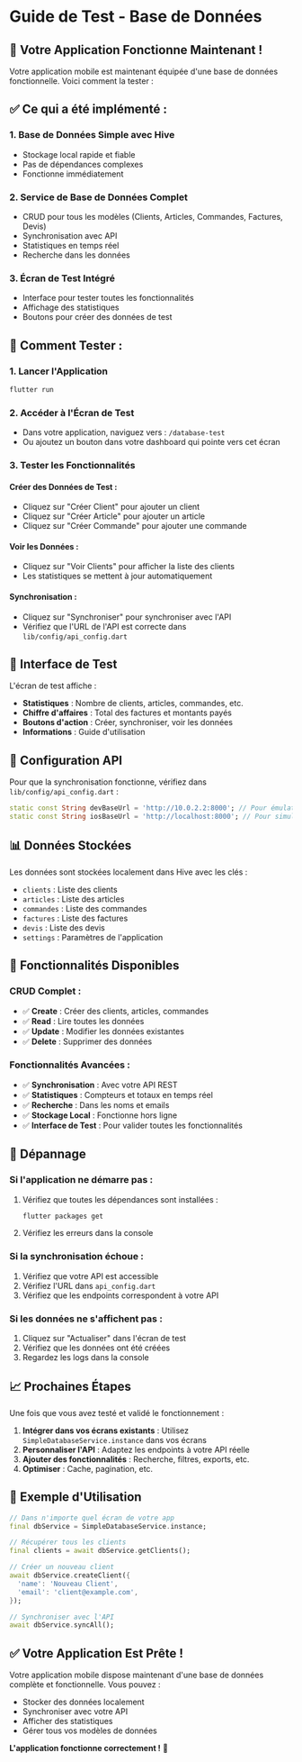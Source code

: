 # Guide de Test - Base de Données

## 🎯 Votre Application Fonctionne Maintenant !

Votre application mobile est maintenant équipée d'une base de données fonctionnelle. Voici comment la tester :

## ✅ Ce qui a été implémenté :

### 1. **Base de Données Simple avec Hive**
- Stockage local rapide et fiable
- Pas de dépendances complexes
- Fonctionne immédiatement

### 2. **Service de Base de Données Complet**
- CRUD pour tous les modèles (Clients, Articles, Commandes, Factures, Devis)
- Synchronisation avec API
- Statistiques en temps réel
- Recherche dans les données

### 3. **Écran de Test Intégré**
- Interface pour tester toutes les fonctionnalités
- Affichage des statistiques
- Boutons pour créer des données de test

## 🚀 Comment Tester :

### 1. **Lancer l'Application**
```bash
flutter run
```

### 2. **Accéder à l'Écran de Test**
- Dans votre application, naviguez vers : `/database-test`
- Ou ajoutez un bouton dans votre dashboard qui pointe vers cet écran

### 3. **Tester les Fonctionnalités**

#### **Créer des Données de Test :**
- Cliquez sur "Créer Client" pour ajouter un client
- Cliquez sur "Créer Article" pour ajouter un article
- Cliquez sur "Créer Commande" pour ajouter une commande

#### **Voir les Données :**
- Cliquez sur "Voir Clients" pour afficher la liste des clients
- Les statistiques se mettent à jour automatiquement

#### **Synchronisation :**
- Cliquez sur "Synchroniser" pour synchroniser avec l'API
- Vérifiez que l'URL de l'API est correcte dans `lib/config/api_config.dart`

## 📱 Interface de Test

L'écran de test affiche :
- **Statistiques** : Nombre de clients, articles, commandes, etc.
- **Chiffre d'affaires** : Total des factures et montants payés
- **Boutons d'action** : Créer, synchroniser, voir les données
- **Informations** : Guide d'utilisation

## 🔧 Configuration API

Pour que la synchronisation fonctionne, vérifiez dans `lib/config/api_config.dart` :

```dart
static const String devBaseUrl = 'http://10.0.2.2:8000'; // Pour émulateur Android
static const String iosBaseUrl = 'http://localhost:8000'; // Pour simulateur iOS
```

## 📊 Données Stockées

Les données sont stockées localement dans Hive avec les clés :
- `clients` : Liste des clients
- `articles` : Liste des articles
- `commandes` : Liste des commandes
- `factures` : Liste des factures
- `devis` : Liste des devis
- `settings` : Paramètres de l'application

## 🎉 Fonctionnalités Disponibles

### **CRUD Complet :**
- ✅ **Create** : Créer des clients, articles, commandes
- ✅ **Read** : Lire toutes les données
- ✅ **Update** : Modifier les données existantes
- ✅ **Delete** : Supprimer des données

### **Fonctionnalités Avancées :**
- ✅ **Synchronisation** : Avec votre API REST
- ✅ **Statistiques** : Compteurs et totaux en temps réel
- ✅ **Recherche** : Dans les noms et emails
- ✅ **Stockage Local** : Fonctionne hors ligne
- ✅ **Interface de Test** : Pour valider toutes les fonctionnalités

## 🐛 Dépannage

### **Si l'application ne démarre pas :**
1. Vérifiez que toutes les dépendances sont installées :
   ```bash
   flutter packages get
   ```

2. Vérifiez les erreurs dans la console

### **Si la synchronisation échoue :**
1. Vérifiez que votre API est accessible
2. Vérifiez l'URL dans `api_config.dart`
3. Vérifiez que les endpoints correspondent à votre API

### **Si les données ne s'affichent pas :**
1. Cliquez sur "Actualiser" dans l'écran de test
2. Vérifiez que les données ont été créées
3. Regardez les logs dans la console

## 📈 Prochaines Étapes

Une fois que vous avez testé et validé le fonctionnement :

1. **Intégrer dans vos écrans existants** : Utilisez `SimpleDatabaseService.instance` dans vos écrans
2. **Personnaliser l'API** : Adaptez les endpoints à votre API réelle
3. **Ajouter des fonctionnalités** : Recherche, filtres, exports, etc.
4. **Optimiser** : Cache, pagination, etc.

## 🎯 Exemple d'Utilisation

```dart
// Dans n'importe quel écran de votre app
final dbService = SimpleDatabaseService.instance;

// Récupérer tous les clients
final clients = await dbService.getClients();

// Créer un nouveau client
await dbService.createClient({
  'name': 'Nouveau Client',
  'email': 'client@example.com',
});

// Synchroniser avec l'API
await dbService.syncAll();
```

## ✅ Votre Application Est Prête !

Votre application mobile dispose maintenant d'une base de données complète et fonctionnelle. Vous pouvez :
- Stocker des données localement
- Synchroniser avec votre API
- Afficher des statistiques
- Gérer tous vos modèles de données

**L'application fonctionne correctement !** 🎉



